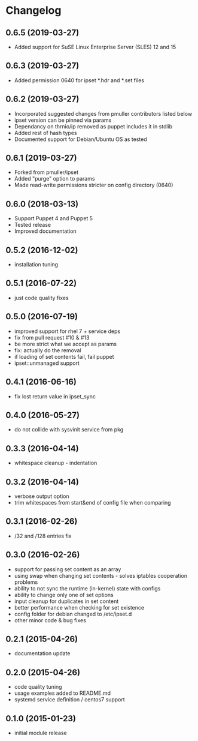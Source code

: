# Changelog

## 0.6.5 (2019-03-27)

* Added support for SuSE Linux Enterprise Server (SLES) 12 and 15

## 0.6.3 (2019-03-27)

* Added permission 0640 for ipset *.hdr and *.set files

## 0.6.2 (2019-03-27)
 
* Incorporated suggested changes from pmuller contributors listed below
* ipset version can be pinned via params
* Dependancy on thrnio/ip removed as puppet includes it in stdlib
* Added rest of hash types
* Documented support for Debian/Ubuntu OS as tested

## 0.6.1 (2019-03-27)

* Forked from pmuller/ipset
* Added "purge" option to params
* Made read-write permissions stricter on config directory (0640)

## 0.6.0 (2018-03-13)

* Support Puppet 4 and Puppet 5
* Tested release
* Improved documentation

## 0.5.2 (2016-12-02)

* installation tuning

## 0.5.1 (2016-07-22)

* just code quality fixes

## 0.5.0 (2016-07-19)

* improved support for rhel 7 + service deps
* fix from pull request #10 & #13
* be more strict what we accept as params
* fix: actually do the removal
* if loading of set contents fail, fail puppet
* ipset::unmanaged support

## 0.4.1 (2016-06-16)

* fix lost return value in ipset_sync

## 0.4.0 (2016-05-27)

* do not collide with sysvinit service from pkg

## 0.3.3 (2016-04-14)

* whitespace cleanup - indentation

## 0.3.2 (2016-04-14)

* verbose output option
* trim whitespaces from start&end of config file when comparing

## 0.3.1 (2016-02-26)

* /32 and /128 entries fix

## 0.3.0 (2016-02-26)

* support for passing set content as an array
* using swap when changing set contents - solves iptables cooperation problems
* ability to not sync the runtime (in-kernel) state with configs
* ability to change only one of set options
* input cleanup for duplicates in set content
* better performance when checking for set existence
* config folder for debian changed to /etc/ipset.d
* other minor code & bug fixes

## 0.2.1 (2015-04-26)

* documentation update

## 0.2.0 (2015-04-26)

* code quality tuning
* usage examples added to README.md
* systemd service definition / centos7 support

## 0.1.0 (2015-01-23)

* initial module release
